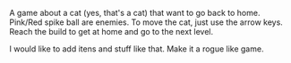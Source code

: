 A game about a cat (yes, that's a cat) that want to go back to home. Pink/Red spike ball are enemies. To move the cat, just use the arrow keys. Reach the build to get at home and go to the next level.

I would like to add itens and stuff like that. Make it a rogue like game.